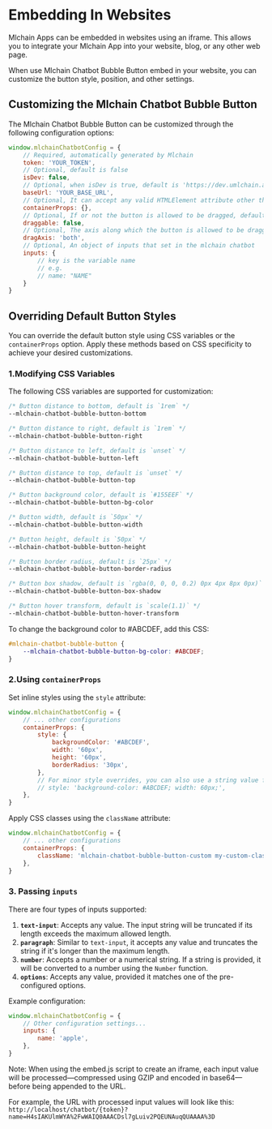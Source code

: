 # Embedding In Websites

Mlchain Apps can be embedded in websites using an iframe. This allows you to integrate your Mlchain App into your website, blog, or any other web page.

When use Mlchain Chatbot Bubble Button embed in your website, you can customize the button style, position, and other settings.

## Customizing the Mlchain Chatbot Bubble Button

The Mlchain Chatbot Bubble Button can be customized through the following configuration options:

```javascript
window.mlchainChatbotConfig = {
    // Required, automatically generated by Mlchain
    token: 'YOUR_TOKEN',
    // Optional, default is false
    isDev: false,
    // Optional, when isDev is true, default is 'https://dev.umlchain.app', otherwise default is 'https://umlchain.app'
    baseUrl: 'YOUR_BASE_URL',
    // Optional, It can accept any valid HTMLElement attribute other than `id`, such as `style`, `className`, etc
    containerProps: {},
    // Optional, If or not the button is allowed to be dragged, default is `false`
    draggable: false,
    // Optional, The axis along which the button is allowed to be dragged, default is `both`, can be `x`, `y`, `both`
    dragAxis: 'both',
    // Optional, An object of inputs that set in the mlchain chatbot
    inputs: {
        // key is the variable name
        // e.g.
        // name: "NAME"
    }
}
```

## Overriding Default Button Styles

You can override the default button style using CSS variables or the `containerProps` option. Apply these methods based on CSS specificity to achieve your desired customizations.

### 1.Modifying CSS Variables

The following CSS variables are supported for customization:

```css
/* Button distance to bottom, default is `1rem` */
--mlchain-chatbot-bubble-button-bottom

/* Button distance to right, default is `1rem` */
--mlchain-chatbot-bubble-button-right

/* Button distance to left, default is `unset` */
--mlchain-chatbot-bubble-button-left

/* Button distance to top, default is `unset` */
--mlchain-chatbot-bubble-button-top

/* Button background color, default is `#155EEF` */
--mlchain-chatbot-bubble-button-bg-color

/* Button width, default is `50px` */
--mlchain-chatbot-bubble-button-width

/* Button height, default is `50px` */
--mlchain-chatbot-bubble-button-height

/* Button border radius, default is `25px` */
--mlchain-chatbot-bubble-button-border-radius

/* Button box shadow, default is `rgba(0, 0, 0, 0.2) 0px 4px 8px 0px)` */
--mlchain-chatbot-bubble-button-box-shadow

/* Button hover transform, default is `scale(1.1)` */
--mlchain-chatbot-bubble-button-hover-transform
```

To change the background color to #ABCDEF, add this CSS:

```css
#mlchain-chatbot-bubble-button {
    --mlchain-chatbot-bubble-button-bg-color: #ABCDEF;
}
```

### 2.Using `containerProps`

Set inline styles using the `style` attribute:

```javascript
window.mlchainChatbotConfig = {
    // ... other configurations
    containerProps: {
        style: {
            backgroundColor: '#ABCDEF',
            width: '60px',
            height: '60px',
            borderRadius: '30px',
        },
        // For minor style overrides, you can also use a string value for the `style` attribute:
        // style: 'background-color: #ABCDEF; width: 60px;',
    },
}
```

Apply CSS classes using the `className` attribute:

```javascript
window.mlchainChatbotConfig = {
    // ... other configurations
    containerProps: {
        className: 'mlchain-chatbot-bubble-button-custom my-custom-class',
    },
}
```

### 3. Passing `inputs`

There are four types of inputs supported:

1. **`text-input`**: Accepts any value. The input string will be truncated if its length exceeds the maximum allowed length.
2. **`paragraph`**: Similar to `text-input`, it accepts any value and truncates the string if it's longer than the maximum length.
3. **`number`**: Accepts a number or a numerical string. If a string is provided, it will be converted to a number using the `Number` function.
4. **`options`**: Accepts any value, provided it matches one of the pre-configured options.

Example configuration:

```javascript
window.mlchainChatbotConfig = {
    // Other configuration settings...
    inputs: {
        name: 'apple',
    },
}
```

Note: When using the embed.js script to create an iframe, each input value will be processed—compressed using GZIP and encoded in base64—before being appended to the URL.

For example, the URL with processed input values will look like this:
`http://localhost/chatbot/{token}?name=H4sIAKUlmWYA%2FwWAIQ0AAACDsl7gLuiv2PQEUNAuqQUAAAA%3D`